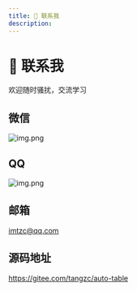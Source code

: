 ```yaml
---
title: 💬 联系我
description:
---
```


# 💬 联系我

欢迎随时骚扰，交流学习

## 微信

![img.png](/wechat.png)

## QQ

![img.png](/qq.png)

## 邮箱

imtzc@qq.com

## 源码地址

https://gitee.com/tangzc/auto-table
